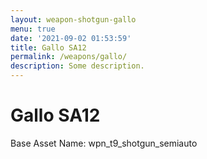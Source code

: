 ```yaml
---
layout: weapon-shotgun-gallo
menu: true
date: '2021-09-02 01:53:59'
title: Gallo SA12
permalink: /weapons/gallo/
description: Some description.
---
```


# Gallo SA12

Base Asset Name: wpn_t9_shotgun_semiauto